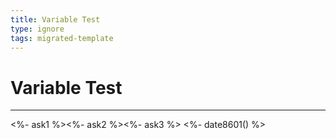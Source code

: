 ```yaml
---
title: Variable Test
type: ignore
tags: migrated-template
---
```

# Variable Test

---

<%- ask1 %><%- ask2 %><%- ask3 %>
<%- date8601() %>
